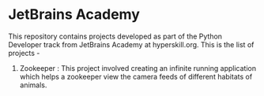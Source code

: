 # JetBrains Academy
This repository contains projects developed as part of the Python Developer track from JetBrains Academy at hyperskill.org.
This is the list of projects -
1. Zookeeper : This project involved creating an infinite running application which helps a zookeeper view the camera feeds of different habitats of animals.
